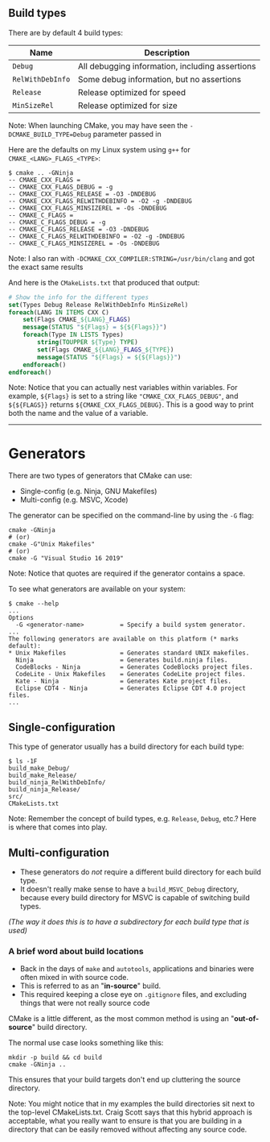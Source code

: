 ## Build types

There are by default 4 build types:

Name | Description
--- | ---
`Debug` | All debugging information, including assertions
`RelWithDebInfo` | Some debug information, but no assertions
`Release` | Release optimized for speed
`MinSizeRel` | Release optimized for size

Note:
When launching CMake, you may have seen the `-DCMAKE_BUILD_TYPE=Debug` parameter passed in


Here are the defaults on my Linux system using `g++` for `CMAKE_<LANG>_FLAGS_<TYPE>`:
```list
$ cmake .. -GNinja
-- CMAKE_CXX_FLAGS =
-- CMAKE_CXX_FLAGS_DEBUG = -g
-- CMAKE_CXX_FLAGS_RELEASE = -O3 -DNDEBUG
-- CMAKE_CXX_FLAGS_RELWITHDEBINFO = -O2 -g -DNDEBUG
-- CMAKE_CXX_FLAGS_MINSIZEREL = -Os -DNDEBUG
-- CMAKE_C_FLAGS =
-- CMAKE_C_FLAGS_DEBUG = -g
-- CMAKE_C_FLAGS_RELEASE = -O3 -DNDEBUG
-- CMAKE_C_FLAGS_RELWITHDEBINFO = -O2 -g -DNDEBUG
-- CMAKE_C_FLAGS_MINSIZEREL = -Os -DNDEBUG
```

Note:
I also ran with `-DCMAKE_CXX_COMPILER:STRING=/usr/bin/clang` and got the exact same results


And here is the `CMakeLists.txt` that produced that output:
```cmake
# Show the info for the different types
set(Types Debug Release RelWithDebInfo MinSizeRel)
foreach(LANG IN ITEMS CXX C)
	set(Flags CMAKE_${LANG}_FLAGS)
	message(STATUS "${Flags} = ${${Flags}}")
	foreach(Type IN LISTS Types)
		string(TOUPPER ${Type} TYPE)
		set(Flags CMAKE_${LANG}_FLAGS_${TYPE})
		message(STATUS "${Flags} = ${${Flags}}")
	endforeach()
endforeach()
```

Note:
Notice that you can actually nest variables within variables.
For example, `${Flags}` is set to a string like `"CMAKE_CXX_FLAGS_DEBUG"`, and `${${FLAGS}}` returns `${CMAKE_CXX_FLAGS_DEBUG}`.
This is a good way to print both the name and the value of a variable.

---

# Generators

There are two types of generators that CMake can use:
* Single-config (e.g. Ninja, GNU Makefiles)
* Multi-config (e.g. MSVC, Xcode)

The generator can be specified on the command-line by using the `-G` flag:
```shell
cmake -GNinja
# (or)
cmake -G"Unix Makefiles"
# (or)
cmake -G "Visual Studio 16 2019"
```

Note:
Notice that quotes are required if the generator contains a space.


To see what generators are available on your system:
```shell
$ cmake --help
...
Options
  -G <generator-name>          = Specify a build system generator.
...
The following generators are available on this platform (* marks default):
* Unix Makefiles               = Generates standard UNIX makefiles.
  Ninja                        = Generates build.ninja files.
  CodeBlocks - Ninja           = Generates CodeBlocks project files.
  CodeLite - Unix Makefiles    = Generates CodeLite project files.
  Kate - Ninja                 = Generates Kate project files.
  Eclipse CDT4 - Ninja         = Generates Eclipse CDT 4.0 project files.
...
```


## Single-configuration

This type of generator usually has a build directory for each build type:
```shell
$ ls -1F
build_make_Debug/
build_make_Release/
build_ninja_RelWithDebInfo/
build_ninja_Release/
src/
CMakeLists.txt
```
Note:
Remember the concept of build types, e.g. `Release`, `Debug`, etc.? Here is where that comes into play.


## Multi-configuration

* These generators do *not* require a different build directory for each build type.
* It doesn't really make sense to have a `build_MSVC_Debug` directory, because every build directory for MSVC is capable of switching build types.

*(The way it does this is to have a subdirectory for each build type that is used)*


### A brief word about build locations

* Back in the days of `make` and `autotools`, applications and binaries were often mixed in with source code.
* This is referred to as an "**in-source**" build.
* This required keeping a close eye on `.gitignore` files, and excluding things that were not really source code


CMake is a little different, as the most common method is using an "**out-of-source**" build directory.

The normal use case looks something like this:
```shell
mkdir -p build && cd build
cmake -GNinja ..
```

This ensures that your build targets don't end up cluttering the source directory.

Note:
You might notice that in my examples the build directories sit next to the top-level CMakeLists.txt.
Craig Scott says that this hybrid approach is acceptable, what you really want to ensure is that you are building in a directory that can be easily removed without affecting any source code.
